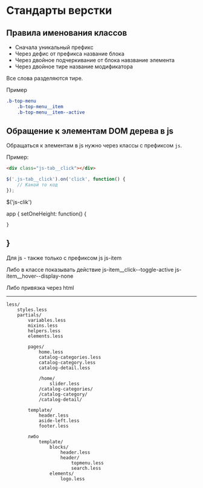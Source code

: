 # Стандарты верстки

## Правила именования классов

- Сначала уникальный префикс
- Через дефис от префикса название блока
- Через двойное подчеркивание от блока навзвание элемента
- Через двойное тире название модификатора

Все слова разделяются тире. 

Пример

```css
.b-top-menu
    .b-top-menu__item
    .b-top-menu__item--active
```

## Обращение к элементам DOM дерева в js

Обращаться к элементам в js нужно через классы с префиксом `js`. 

Пример:

```html
<div class="js-tab__click"></div>
```

```js
$('.js-tab__click').on('click', function() {
	// Какой то код
});
```



<div class="item js-tab-hover"></div>

$('js-clik')


app {
	setOneHeight: function()
	{
		
	}
}
-------------------------------------------------    
    
Для js - также только с префиксом js
    js-item
    
Либо в классе показывать действие
    js-item__click--toggle-active
    js-item__hover--display-none
    
Либо привязка через html
    

-------------------------------------------------    
```  
less/
    styles.less
    partials/
        variables.less
        mixins.less
        helpers.less
        elements.less
        
        pages/
            home.less
            catalog-categories.less
            catalog-category.less
            catalog-detail.less
            
            /home/
                slider.less
            /catalog-categories/
            /catalog-category/
            /catalog-detail/
            
        template/
            header.less
            aside-left.less
            footer.less
            
        либо
            template/
                blocks/
                    header.less
                    header/
                        topmenu.less
                        search.less
                elements/
                    logo.less
```